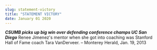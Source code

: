 ```yaml
---
slug: statement-victory
title: "STATEMENT VICTORY"
date: January 01 2020
---
```


 
<p>
  <strong
    ><em
      >CSUMB picks up big win over defending conference champs UC San Diego</em
    ></strong
  >
  Renee Jimenez's mentor when she got into coaching was Stanford Hall of Fame
  coach Tara VanDerveer. – Monterey Herald, Jan. 19, 2013
</p>
 
